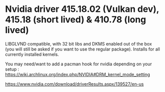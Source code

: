 # Nvidia driver 415.18.02 (Vulkan dev), 415.18 (short lived) & 410.78 (long lived)

LIBGLVND compatible, with 32 bit libs and DKMS enabled out of the box (you will still be asked if you want to use the regular package). Installs for all currently installed kernels.

You may need/want to add a pacman hook for nvidia depending on your setup : https://wiki.archlinux.org/index.php/NVIDIA#DRM_kernel_mode_setting

https://www.nvidia.com/download/driverResults.aspx/139527/en-us
